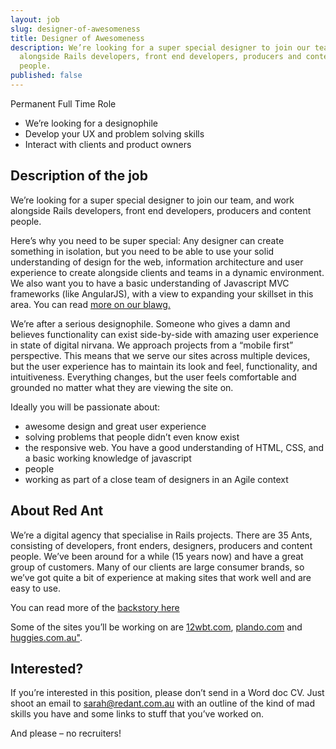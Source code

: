 ```yaml
---
layout: job
slug: designer-of-awesomeness
title: Designer of Awesomeness
description: We’re looking for a super special designer to join our team, and work
  alongside Rails developers, front end developers, producers and content
  people.
published: false
---
```


Permanent Full Time Role

* We’re looking for a designophile
* Develop your UX and problem solving skills
* Interact with clients and product owners

## Description of the job

We’re looking for a super special designer to join our team, and work alongside Rails developers, front end developers, producers and content people.

Here’s why you need to be super special: Any designer can create something in isolation, but you need to be able to use your solid understanding of design for the web, information architecture and user experience to create alongside clients and teams in a dynamic environment. We also want you to have a basic understanding of Javascript MVC frameworks (like AngularJS), with a view to expanding your skillset in this area. You can read [more on our blawg.](/pjax/asynchronous-javascript-frameworks-like-angular-js/ "more on our blawg.")

We’re after a serious designophile. Someone who gives a damn and believes functionality can exist side-by-side with amazing user experience in state of digital nirvana. We approach projects from a “mobile first” perspective. This means that we serve our sites across multiple devices, but the user experience has to maintain its look and feel, functionality, and intuitiveness. Everything changes, but the user feels comfortable and grounded no matter what they are viewing the site on.

Ideally you will be passionate about:

* awesome design and great user experience
* solving problems that people didn’t even know exist
* the responsive web. You have a good understanding of HTML, CSS, and a basic working knowledge of javascript
* people
* working as part of a close team of designers in an Agile context

## About Red Ant

We’re a digital agency that specialise in Rails projects. There are 35 Ants, consisting of developers, front enders, designers, producers and content people. We’ve been around for a while (15 years now) and have a great group of customers. Many of our clients are large consumer brands, so we’ve got quite a bit of experience at making sites that work well and are easy to use.

You can read more of the [backstory here](/about-redant "backstory here")

Some of the sites you’ll be working on are [12wbt.com](http://12wbt.com/tour "12wbt.com"), [plando.com](https://www.plando.com "plando.com") and [huggies.com.au"](http://www.huggies.com.au "huggies.com.au").

## Interested?

If you’re interested in this position, please don’t send in a Word doc CV. Just shoot an email to [sarah@redant.com.au](mailto:sarah@redant.com.au "sarah@redant.com.au") with an outline of the kind of mad skills you have and some links to stuff that you’ve worked on.

And please – no recruiters!
